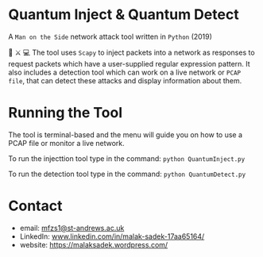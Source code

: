 # Quantum Inject & Quantum Detect
A `Man on the Side` network attack tool written in `Python` (2019)

👾 ⚔ 💻  The tool uses `Scapy` to inject packets into a network as responses to request packets which have a user-supplied regular expression pattern. It also includes a detection tool which can work on a live network or `PCAP file`, that can detect these attacks and display information about them.

# Running the Tool
The tool is terminal-based and the menu will guide you on how to use a PCAP file or monitor a live network.

To run the injecttion tool type in the command:
`python QuantumInject.py`

To run the detection tool type in the command:
`python QuantumDetect.py`

# Contact

* email: mfzs1@st-andrews.ac.uk
* LinkedIn: www.linkedin.com/in/malak-sadek-17aa65164/
* website: https://malaksadek.wordpress.com/


